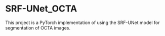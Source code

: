 # SRF-UNet_OCTA

This project is a PyTorch implementation of using the SRF-UNet model for segmentation of OCTA images.

